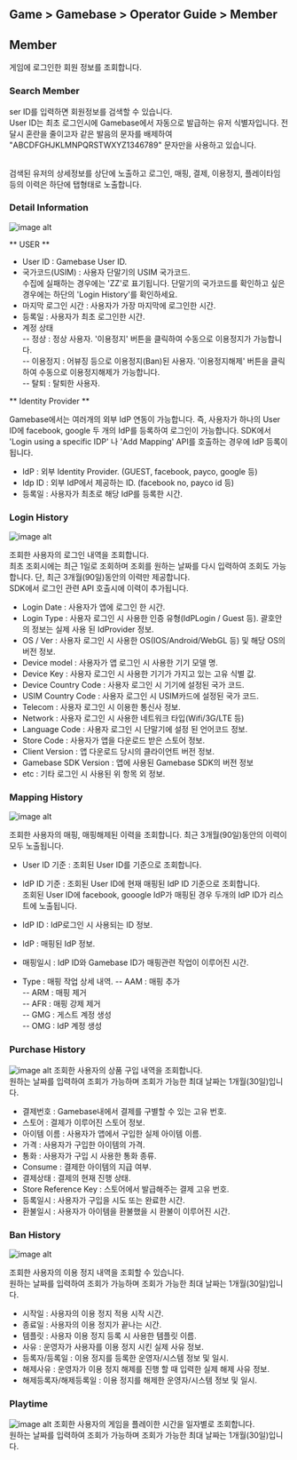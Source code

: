 ## Game > Gamebase > Operator Guide > Member

## Member

게임에 로그인한 회원 정보를 조회합니다.


### Search Member

ser ID를 입력하면 회원정보를 검색할 수 있습니다.<br/>
User ID는 최초 로그인시에 Gamebase에서 자동으로 발급하는 유저 식별자입니다. 전달시 혼란을 줄이고자 같은 발음의 문자를 배제하여 "ABCDFGHJKLMNPQRSTWXYZ1346789" 문자만을 사용하고 있습니다.<br/><br/>

검색된 유저의 상세정보를 상단에 노출하고 로그인, 매핑, 결제, 이용정지, 플레이타임 등의 이력은 하단에 탭형태로 노출합니다. <br/>




### Detail Information
![image alt](http://static.toastoven.net/prod_gamebase/Operators_Guide/Console_Member_Member1_1.4.png)

** USER ** <br/>

- User ID : Gamebase User ID.
- 국가코드(USIM) : 사용자 단말기의 USIM 국가코드. <br/>
수집에 실패하는 경우에는 'ZZ'로 표기됩니다. 단말기의 국가코드를 확인하고 싶은 경우에는 하단의 'Login History'를 확인하세요.<br/>
- 마지막 로그인 시간 : 사용자가 가장 마지막에 로그인한 시간.<br/>
- 등록일 : 사용자가 최초 로그인한 시간.<br/>
- 계정 상태<br/>
-- 정상 : 정상 사용자. '이용정지' 버튼을 클릭하여 수동으로 이용정지가 가능합니다.<br/>
-- 이용정지 : 어뷰징 등으로 이용정지(Ban)된 사용자. '이용정지해제' 버튼을 클릭하여 수동으로 이용정지해제가 가능합니다.<br/>
-- 탈퇴 : 탈퇴한 사용자.<br/>

** Identity Provider ** <br/>

Gamebase에서는 여러개의 외부 IdP 연동이 가능합니다. 즉, 사용자가 하나의 User ID에 facebook, google 두 개의 IdP를 등록하여 로그인이 가능합니다. SDK에서 'Login using a specific IDP' 나 'Add Mapping' API를 호출하는 경우에 IdP 등록이 됩니다.<br/>

- IdP : 외부 Identity Provider. (GUEST, facebook, payco, google 등)
- Idp ID : 외부 IdP에서 제공하는 ID. (facebook no, payco id 등)
- 등록일 : 사용자가 최초로 해당 IdP를 등록한 시간.

### Login History
![image alt](http://static.toastoven.net/prod_gamebase/Operators_Guide/Console_Member_LoginHistory1_1.2.png)

조회한 사용자의 로그인 내역을 조회합니다. <br />
최초 조회시에는 최근 1일로 조회하며 조회를 원하는 날짜를 다시 입력하여 조회도 가능합니다. 단, 최근 3개월(90일)동안의 이력만 제공합니다.<br />
SDK에서 로그인 관련 API 호출시에 이력이 추가됩니다.<br/>

- Login Date : 사용자가 앱에 로그인 한 시간.
- Login Type : 사용자 로그인 시 사용한 인증 유형(IdPLogin / Guest 등). 괄호안의 정보는 실제 사용 된 IdProvider 정보.
- OS / Ver : 사용자 로그인 시 사용한 OS(IOS/Android/WebGL 등) 및 해당 OS의 버전 정보.
- Device model : 사용자가 앱 로그인 시 사용한 기기 모델 명.
- Device Key : 사용자 로그인 시 사용한 기기가 가지고 있는 고유 식별 값.
- Device Country Code : 사용자 로그인 시 기기에 설정된 국가 코드.
- USIM Country Code : 사용자 로그인 시 USIM카드에 설정된 국가 코드.
- Telecom : 사용자 로그인 시 이용한 통신사 정보.
- Network : 사용자 로그인 시 사용한 네트워크 타입(Wifi/3G/LTE 등)
- Language Code : 사용자 로그인 시 단말기에 설정 된 언어코드 정보.
- Store Code : 사용자가 앱을 다운로드 받은 스토어 정보.
- Client Version : 앱 다운로드 당시의 클라이언트 버전 정보.
- Gamebase SDK Version : 앱에 사용된 Gamebase SDK의 버전 정보
- etc : 기타 로그인 시 사용된 위 항목 외 정보.

### Mapping History
![image alt](http://static.toastoven.net/prod_gamebase/Operators_Guide/Console_Member_MappingHistory1_1.2.png)

조회한 사용자의 매핑, 매핑해제된 이력을 조회합니다. 최근 3개월(90일)동안의 이력이 모두 노출됩니다.<br />

- User ID 기준 : 조회된 User ID를 기준으로 조회합니다. 
- IdP ID 기준 : 조회된 User ID에 현재 매핑된 IdP ID 기준으로 조회합니다. <br/>
조회된 User ID에 facebook, gooogle IdP가 매핑된 경우 두개의 IdP ID가 리스트에 노출됩니다.<br/>

- IdP ID : IdP로그인 시 사용되는 ID 정보.
- IdP : 매핑된 IdP 정보.
- 매핑일시 : IdP ID와 Gamebase ID가 매핑관련 작업이 이루어진 시간.
- Type : 매핑 작업 상세 내역.
-- AAM : 매핑 추가<br/>
-- ARM : 매핑 제거<br/>
-- AFR : 매핑 강제 제거<br/>
-- GMG : 게스트 계정 생성<br/>
-- OMG : IdP 계정 생성<br/>

### Purchase History
![image alt](http://static.toastoven.net/prod_gamebase/Operators_Guide/Console_Member_PurchaseHistory1_1.0.png)
조회한 사용자의 상품 구입 내역을 조회합니다.<br />
원하는 날짜를 입력하여 조회가 가능하며 조회가 가능한 최대 날짜는 1개월(30일)입니다.<br />

- 결제번호 : Gamebase내에서 결제를 구별할 수 있는 고유 번호.
- 스토어 : 결제가 이루어진 스토어 정보.
- 아이템 이름 : 사용자가 앱에서 구입한 실제 아이템 이름.
- 가격 : 사용자가 구입한 아이템의 가격.
- 통화 : 사용자가 구입 시 사용한 통화 종류.
- Consume : 결제한 아이템의 지급 여부.
- 결제상태 : 결제의 현재 진행 상태.
- Store Reference Key : 스토어에서 발급해주는 결제 고유 번호.
- 등록일시 : 사용자가 구입을 시도 또는 완료한 시간.
- 환불일시 : 사용자가 아이템을 환불했을 시 환불이 이루어진 시간.

### Ban History
![image alt](http://static.toastoven.net/prod_gamebase/Operators_Guide/Console_Member_BanHistory1_1.0.png)

조회한 사용자의 이용 정지 내역을 조회할 수 있습니다.<br />
원하는 날짜를 입력하여 조회가 가능하며 조회가 가능한 최대 날짜는 1개월(30일)입니다.<br />

- 시작일 : 사용자의 이용 정지 적용 시작 시간.
- 종료일 : 사용자의 이용 정지가 끝나는 시간.
- 템플릿 : 사용자 이용 정지 등록 시 사용한 템플릿 이름.
- 사유 : 운영자가 사용자를 이용 정지 시킨 실제 사유 정보.
- 등록자/등록일 : 이용 정지를 등록한 운영자/시스템 정보 및 일시.
- 해제사유 : 운영자가 이용 정지 해제를 진행 할 때 입력한 실제 해제 사유 정보.
- 해제등록자/해제등록일 : 이용 정지를 해제한 운영자/시스템 정보 및 일시.

### Playtime
![image alt](http://static.toastoven.net/prod_gamebase/Operators_Guide/Console_Member_Playtime1_1.2.png)
조회한 사용자의 게임을 플레이한 시간을 일자별로 조회합니다.<br />
원하는 날짜를 입력하여 조회가 가능하며 조회가 가능한 최대 날짜는 1개월(30일)입니다.<br />
